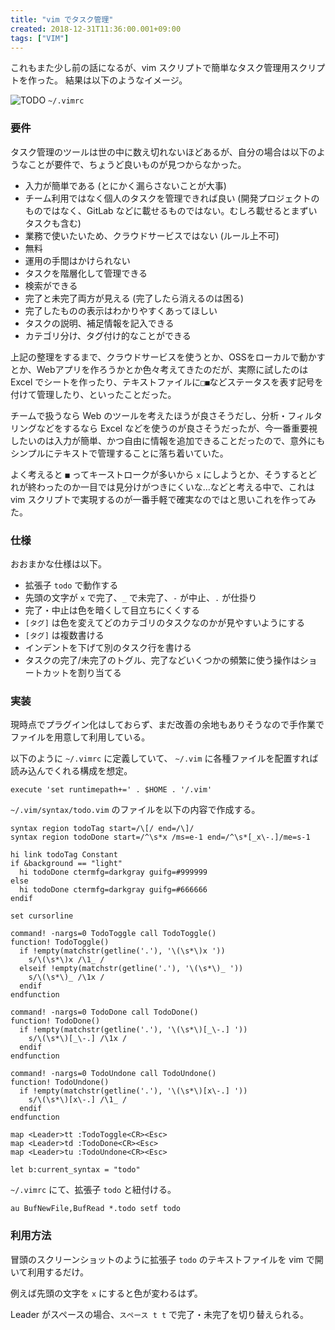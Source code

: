 ```yaml
---
title: "vim でタスク管理"
created: 2018-12-31T11:36:00.001+09:00
tags: ["VIM"]
---
```

これもまた少し前の話になるが、vim スクリプトで簡単なタスク管理用スクリプトを作った。
結果は以下のようなイメージ。

![TODO](https://lh3.googleusercontent.com/--Afjw5aTzwY/XCl2CQ-izAI/AAAAAAAAlzI/togaeQhdca4y8gzl9DbvsWjcKmuD06quQCKgBGAs/s0/20181231001.png)
`~/.vimrc`

### 要件

タスク管理のツールは世の中に数え切れないほどあるが、自分の場合は以下のようなことが要件で、ちょうど良いものが見つからなかった。
<!--more-->
- 入力が簡単である (とにかく漏らさないことが大事)
- チーム利用ではなく個人のタスクを管理できれば良い (開発プロジェクトのものではなく、GitLab などに載せるものではない。むしろ載せるとまずいタスクも含む)
- 業務で使いたいため、クラウドサービスではない (ルール上不可)
- 無料
- 運用の手間はかけられない
- タスクを階層化して管理できる
- 検索ができる
- 完了と未完了両方が見える (完了したら消えるのは困る)
- 完了したものの表示はわかりやすくあってほしい
- タスクの説明、補足情報を記入できる
- カテゴリ分け、タグ付け的なことができる

上記の整理をするまで、クラウドサービスを使うとか、OSSをローカルで動かすとか、Webアプリを作ろうかとか色々考えてきたのだが、実際に試したのは Excel でシートを作ったり、テキストファイルに`□■`などステータスを表す記号を付けて管理したり、といったことだった。

チームで扱うなら Web のツールを考えたほうが良さそうだし、分析・フィルタリングなどをするなら Excel などを使うのが良さそうだったが、今一番重要視したいのは入力が簡単、かつ自由に情報を追加できることだったので、意外にもシンプルにテキストで管理することに落ち着いていた。

よく考えると `■` ってキーストロークが多いから `x` にしようとか、そうするとどれが終わったのか一目では見分けがつきにくいな…などと考える中で、これは vim スクリプトで実現するのが一番手軽で確実なのではと思いこれを作ってみた。

### 仕様

おおまかな仕様は以下。

- 拡張子 `todo` で動作する
- 先頭の文字が `x` で完了、`_` で未完了、`-` が中止、`.` が仕掛り
- 完了・中止は色を暗くして目立ちにくくする
- `[タグ]` は色を変えてどのカテゴリのタスクなのかが見やすいようにする
- `[タグ]` は複数書ける
- インデントを下げて別のタスク行を書ける
- タスクの完了/未完了のトグル、完了などいくつかの頻繁に使う操作はショートカットを割り当てる

### 実装

現時点でプラグイン化はしておらず、まだ改善の余地もありそうなので手作業でファイルを用意して利用している。

以下のように `~/.vimrc` に定義していて、 `~/.vim` に各種ファイルを配置すれば読み込んでくれる構成を想定。

```vim
execute 'set runtimepath+=' . $HOME . '/.vim'
```

`~/.vim/syntax/todo.vim` のファイルを以下の内容で作成する。

```vim
syntax region todoTag start=/\[/ end=/\]/
syntax region todoDone start=/^\s*x /ms=e-1 end=/^\s*[_x\-.]/me=s-1

hi link todoTag Constant
if &background == "light"
  hi todoDone ctermfg=darkgray guifg=#999999
else
  hi todoDone ctermfg=darkgray guifg=#666666
endif

set cursorline

command! -nargs=0 TodoToggle call TodoToggle()
function! TodoToggle()
  if !empty(matchstr(getline('.'), '\(\s*\)x '))
    s/\(\s*\)x /\1_ /
  elseif !empty(matchstr(getline('.'), '\(\s*\)_ '))
    s/\(\s*\)_ /\1x /
  endif
endfunction

command! -nargs=0 TodoDone call TodoDone()
function! TodoDone()
  if !empty(matchstr(getline('.'), '\(\s*\)[_\-.] '))
    s/\(\s*\)[_\-.] /\1x /
  endif
endfunction

command! -nargs=0 TodoUndone call TodoUndone()
function! TodoUndone()
  if !empty(matchstr(getline('.'), '\(\s*\)[x\-.] '))
    s/\(\s*\)[x\-.] /\1_ /
  endif
endfunction

map <Leader>tt :TodoToggle<CR><Esc>
map <Leader>td :TodoDone<CR><Esc>
map <Leader>tu :TodoUndone<CR><Esc>

let b:current_syntax = "todo"
```

`~/.vimrc` にて、拡張子 `todo` と紐付ける。

```vim
au BufNewFile,BufRead *.todo setf todo
```

### 利用方法

冒頭のスクリーンショットのように拡張子 `todo` のテキストファイルを vim で開いて利用するだけ。

例えば先頭の文字を `x` にすると色が変わるはず。

Leader がスペースの場合、`スペース t t` で完了・未完了を切り替えられる。
